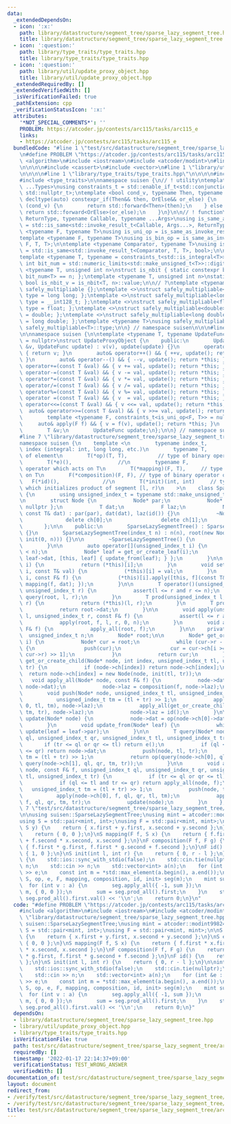 ```yaml
---
data:
  _extendedDependsOn:
  - icon: ':x:'
    path: library/datastructure/segment_tree/sparse_lazy_segment_tree.hpp
    title: library/datastructure/segment_tree/sparse_lazy_segment_tree.hpp
  - icon: ':question:'
    path: library/type_traits/type_traits.hpp
    title: library/type_traits/type_traits.hpp
  - icon: ':question:'
    path: library/util/update_proxy_object.hpp
    title: library/util/update_proxy_object.hpp
  _extendedRequiredBy: []
  _extendedVerifiedWith: []
  _isVerificationFailed: true
  _pathExtension: cpp
  _verificationStatusIcon: ':x:'
  attributes:
    '*NOT_SPECIAL_COMMENTS*': ''
    PROBLEM: https://atcoder.jp/contests/arc115/tasks/arc115_e
    links:
    - https://atcoder.jp/contests/arc115/tasks/arc115_e
  bundledCode: "#line 1 \"test/src/datastructure/segment_tree/sparse_lazy_segment_tree/arc115_e.test.cpp\"\
    \n#define PROBLEM \"https://atcoder.jp/contests/arc115/tasks/arc115_e\"\n\n#include\
    \ <algorithm>\n#include <iostream>\n#include <atcoder/modint>\n#line 1 \"library/datastructure/segment_tree/sparse_lazy_segment_tree.hpp\"\
    \n\n\n\n#include <cassert>\n#include <vector>\n#line 1 \"library/util/update_proxy_object.hpp\"\
    \n\n\n\n#line 1 \"library/type_traits/type_traits.hpp\"\n\n\n\n#include <limits>\n\
    #include <type_traits>\n\nnamespace suisen {\n// ! utility\ntemplate <typename\
    \ ...Types>\nusing constraints_t = std::enable_if_t<std::conjunction_v<Types...>,\
    \ std::nullptr_t>;\ntemplate <bool cond_v, typename Then, typename OrElse>\nconstexpr\
    \ decltype(auto) constexpr_if(Then&& then, OrElse&& or_else) {\n    if constexpr\
    \ (cond_v) {\n        return std::forward<Then>(then);\n    } else {\n       \
    \ return std::forward<OrElse>(or_else);\n    }\n}\n\n// ! function\ntemplate <typename\
    \ ReturnType, typename Callable, typename ...Args>\nusing is_same_as_invoke_result\
    \ = std::is_same<std::invoke_result_t<Callable, Args...>, ReturnType>;\ntemplate\
    \ <typename F, typename T>\nusing is_uni_op = is_same_as_invoke_result<T, F, T>;\n\
    template <typename F, typename T>\nusing is_bin_op = is_same_as_invoke_result<T,\
    \ F, T, T>;\n\ntemplate <typename Comparator, typename T>\nusing is_comparator\
    \ = std::is_same<std::invoke_result_t<Comparator, T, T>, bool>;\n\n// ! integral\n\
    template <typename T, typename = constraints_t<std::is_integral<T>>>\nconstexpr\
    \ int bit_num = std::numeric_limits<std::make_unsigned_t<T>>::digits;\ntemplate\
    \ <typename T, unsigned int n>\nstruct is_nbit { static constexpr bool value =\
    \ bit_num<T> == n; };\ntemplate <typename T, unsigned int n>\nstatic constexpr\
    \ bool is_nbit_v = is_nbit<T, n>::value;\n\n// ?\ntemplate <typename T>\nstruct\
    \ safely_multipliable {};\ntemplate <>\nstruct safely_multipliable<int> { using\
    \ type = long long; };\ntemplate <>\nstruct safely_multipliable<long long> { using\
    \ type = __int128_t; };\ntemplate <>\nstruct safely_multipliable<float> { using\
    \ type = float; };\ntemplate <>\nstruct safely_multipliable<double> { using type\
    \ = double; };\ntemplate <>\nstruct safely_multipliable<long double> { using type\
    \ = long double; };\ntemplate <typename T>\nusing safely_multipliable_t = typename\
    \ safely_multipliable<T>::type;\n\n} // namespace suisen\n\n\n#line 5 \"library/util/update_proxy_object.hpp\"\
    \n\nnamespace suisen {\n\ntemplate <typename T, typename UpdateFunc, constraints_t<std::is_invocable<UpdateFunc>>\
    \ = nullptr>\nstruct UpdateProxyObject {\n    public:\n        UpdateProxyObject(T\
    \ &v, UpdateFunc update) : v(v), update(update) {}\n        operator T() const\
    \ { return v; }\n        auto& operator++() && { ++v, update(); return *this;\
    \ }\n        auto& operator--() && { --v, update(); return *this; }\n        auto&\
    \ operator+=(const T &val) && { v += val, update(); return *this; }\n        auto&\
    \ operator-=(const T &val) && { v -= val, update(); return *this; }\n        auto&\
    \ operator*=(const T &val) && { v *= val, update(); return *this; }\n        auto&\
    \ operator/=(const T &val) && { v /= val, update(); return *this; }\n        auto&\
    \ operator%=(const T &val) && { v %= val, update(); return *this; }\n        auto&\
    \ operator =(const T &val) && { v  = val, update(); return *this; }\n        auto&\
    \ operator<<=(const T &val) && { v <<= val, update(); return *this; }\n      \
    \  auto& operator>>=(const T &val) && { v >>= val, update(); return *this; }\n\
    \        template <typename F, constraints_t<is_uni_op<F, T>> = nullptr>\n   \
    \     auto& apply(F f) && { v = f(v), update(); return *this; }\n    private:\n\
    \        T &v;\n        UpdateFunc update;\n};\n\n} // namespace suisen\n\n\n\
    #line 7 \"library/datastructure/segment_tree/sparse_lazy_segment_tree.hpp\"\n\n\
    namespace suisen {\n    template <\n        typename index_t,      // type of\
    \ index (integral: int, long long, etc.)\n        typename T,            // type\
    \ of element\n        T(*op)(T, T),          // type of binary operator on T\n\
    \        T(*e)(),               //\n        typename F,            // type of\
    \ operator which acts on T\n        T(*mapping)(F, T),     // type of action F\
    \ on T\n        F(*composition)(F, F), // type of binary operator on F\n     \
    \   F(*id)(),              //\n        T(*init)(int, int)     // type of function\
    \ which initializes product of segment [l, r)\n    >\n    class SparseLazySegmentTree\
    \ {\n        using unsigned_index_t = typename std::make_unsigned_t<index_t>;\n\
    \n        struct Node {\n            Node* par;\n            Node* ch[2]{ nullptr,\
    \ nullptr };\n            T dat;\n            F laz;\n            Node(Node* par,\
    \ const T& dat) : par(par), dat(dat), laz(id()) {}\n            ~Node() {\n  \
    \              delete ch[0];\n                delete ch[1];\n            }\n \
    \       };\n\n    public:\n        SparseLazySegmentTree() : SparseLazySegmentTree(0)\
    \ {}\n        SparseLazySegmentTree(index_t n) : n(n), root(new Node(nullptr,\
    \ init(0, n))) {}\n\n        ~SparseLazySegmentTree() {\n            delete root;\n\
    \        }\n\n        auto operator[](unsigned_index_t i) {\n            assert(i\
    \ < n);\n            Node* leaf = get_or_create_leaf(i);\n            return UpdateProxyObject{\
    \ leaf->dat, [this, leaf] { update_from(leaf); } };\n        }\n\n        T get(unsigned_index_t\
    \ i) {\n            return (*this)[i];\n        }\n        void set(unsigned_index_t\
    \ i, const T& val) {\n            (*this)[i] = val;\n        }\n        void apply(unsigned_index_t\
    \ i, const F& f) {\n            (*this)[i].apply([this, f](const T& dat) { return\
    \ mapping(f, dat); });\n        }\n\n        T operator()(unsigned_index_t l,\
    \ unsigned_index_t r) {\n            assert(l <= r and r <= n);\n            return\
    \ query(root, l, r);\n        }\n        T prod(unsigned_index_t l, unsigned_index_t\
    \ r) {\n            return (*this)(l, r);\n        }\n        T prod_all() {\n\
    \            return root->dat;\n        }\n\n        void apply(unsigned_index_t\
    \ l, unsigned_index_t r, const F& f) {\n            assert(l <= r and r <= n);\n\
    \            apply(root, f, l, r, 0, n);\n        }\n        void apply_all(const\
    \ F& f) {\n            apply_all(root, f);\n        }\n\n    private:\n      \
    \  unsigned_index_t n;\n        Node* root;\n\n        Node* get_or_create_leaf(unsigned_index_t\
    \ i) {\n            Node* cur = root;\n            while (cur->r - cur->l > 1)\
    \ {\n                push(cur);\n                cur = cur->ch[i >= (cur->l +\
    \ cur->r) >> 1];\n            }\n            return cur;\n        }\n        Node*\
    \ get_or_create_child(Node* node, int index, unsigned_index_t tl, unsigned_index_t\
    \ tr) {\n            if (node->ch[index]) return node->ch[index];\n          \
    \  return node->ch[index] = new Node(node, init(tl, tr));\n        }\n\n     \
    \   void apply_all(Node* node, const F& f) {\n            node->dat = mapping(f,\
    \ node->dat);\n            node->laz = composition(f, node->laz);\n        }\n\
    \        void push(Node* node, unsigned_index_t tl, unsigned_index_t tr) {\n \
    \           unsigned_index_t tm = (tl + tr) >> 1;\n            apply_all(get_or_create_child(node,\
    \ 0, tl, tm), node->laz);\n            apply_all(get_or_create_child(node, 1,\
    \ tm, tr), node->laz);\n            node->laz = id();\n        }\n\n        void\
    \ update(Node* node) {\n            node->dat = op(node->ch[0]->dat, node->ch[1]->dat);\n\
    \        }\n        void update_from(Node* leaf) {\n            while (leaf->par)\
    \ update(leaf = leaf->par);\n        }\n\n        T query(Node* node, unsigned_index_t\
    \ ql, unsigned_index_t qr, unsigned_index_t tl, unsigned_index_t tr) {\n     \
    \       if (tr <= ql or qr <= tl) return e();\n            if (ql <= tl and tr\
    \ <= qr) return node->dat;\n            push(node, tl, tr);\n            unsigned_index_t\
    \ tm = (tl + tr) >> 1;\n            return op(query(node->ch[0], ql, qr, tl, tm),\
    \ query(node->ch[1], ql, qr, tm, tr));\n        }\n\n        void apply(Node*\
    \ node, const F& f, unsigned_index_t ql, unsigned_index_t qr, unsigned_index_t\
    \ tl, unsigned_index_t tr) {\n            if (tr <= ql or qr <= tl) return;\n\
    \            if (ql <= tl and tr <= qr) return apply_all(node, f);\n         \
    \   unsigned_index_t tm = (tl + tr) >> 1;\n            push(node, tl, tr);\n \
    \           apply(node->ch[0], f, ql, qr, tl, tm);\n            apply(node->ch[1],\
    \ f, ql, qr, tm, tr);\n            update(node);\n        }\n    };\n}\n\n\n#line\
    \ 7 \"test/src/datastructure/segment_tree/sparse_lazy_segment_tree/arc115_e.test.cpp\"\
    \n\nusing suisen::SparseLazySegmentTree;\nusing mint = atcoder::modint998244353;\n\
    using S = std::pair<mint, int>;\nusing F = std::pair<mint, mint>;\n\nS op(S x,\
    \ S y) {\n    return { x.first + y.first, x.second + y.second };\n}\nS e() {\n\
    \    return { 0, 0 };\n}\nS mapping(F f, S x) {\n    return { f.first * x.first\
    \ + f.second * x.second, x.second };\n}\nF composition(F f, F g) {\n    return\
    \ { f.first * g.first, f.first * g.second + f.second };\n}\nF id() {\n    return\
    \ { 1, 0 };\n}\nS init(int l, int r) {\n    return { 0, r - l };\n}\n\nint main()\
    \ {\n    std::ios::sync_with_stdio(false);\n    std::cin.tie(nullptr);\n    int\
    \ n;\n    std::cin >> n;\n    std::vector<int> a(n);\n    for (int &e : a) std::cin\
    \ >> e;\n    const int m = *std::max_element(a.begin(), a.end());\n    SparseLazySegmentTree<int,\
    \ S, op, e, F, mapping, composition, id, init> seg(m);\n    mint sum = 1;\n  \
    \  for (int v : a) {\n        seg.apply_all({ -1, sum });\n        seg.apply(v,\
    \ m, { 0, 0 });\n        sum = seg.prod_all().first;\n    }\n    std::cout <<\
    \ seg.prod_all().first.val() << '\\n';\n    return 0;\n}\n"
  code: "#define PROBLEM \"https://atcoder.jp/contests/arc115/tasks/arc115_e\"\n\n\
    #include <algorithm>\n#include <iostream>\n#include <atcoder/modint>\n#include\
    \ \"library/datastructure/segment_tree/sparse_lazy_segment_tree.hpp\"\n\nusing\
    \ suisen::SparseLazySegmentTree;\nusing mint = atcoder::modint998244353;\nusing\
    \ S = std::pair<mint, int>;\nusing F = std::pair<mint, mint>;\n\nS op(S x, S y)\
    \ {\n    return { x.first + y.first, x.second + y.second };\n}\nS e() {\n    return\
    \ { 0, 0 };\n}\nS mapping(F f, S x) {\n    return { f.first * x.first + f.second\
    \ * x.second, x.second };\n}\nF composition(F f, F g) {\n    return { f.first\
    \ * g.first, f.first * g.second + f.second };\n}\nF id() {\n    return { 1, 0\
    \ };\n}\nS init(int l, int r) {\n    return { 0, r - l };\n}\n\nint main() {\n\
    \    std::ios::sync_with_stdio(false);\n    std::cin.tie(nullptr);\n    int n;\n\
    \    std::cin >> n;\n    std::vector<int> a(n);\n    for (int &e : a) std::cin\
    \ >> e;\n    const int m = *std::max_element(a.begin(), a.end());\n    SparseLazySegmentTree<int,\
    \ S, op, e, F, mapping, composition, id, init> seg(m);\n    mint sum = 1;\n  \
    \  for (int v : a) {\n        seg.apply_all({ -1, sum });\n        seg.apply(v,\
    \ m, { 0, 0 });\n        sum = seg.prod_all().first;\n    }\n    std::cout <<\
    \ seg.prod_all().first.val() << '\\n';\n    return 0;\n}"
  dependsOn:
  - library/datastructure/segment_tree/sparse_lazy_segment_tree.hpp
  - library/util/update_proxy_object.hpp
  - library/type_traits/type_traits.hpp
  isVerificationFile: true
  path: test/src/datastructure/segment_tree/sparse_lazy_segment_tree/arc115_e.test.cpp
  requiredBy: []
  timestamp: '2022-01-17 22:14:37+09:00'
  verificationStatus: TEST_WRONG_ANSWER
  verifiedWith: []
documentation_of: test/src/datastructure/segment_tree/sparse_lazy_segment_tree/arc115_e.test.cpp
layout: document
redirect_from:
- /verify/test/src/datastructure/segment_tree/sparse_lazy_segment_tree/arc115_e.test.cpp
- /verify/test/src/datastructure/segment_tree/sparse_lazy_segment_tree/arc115_e.test.cpp.html
title: test/src/datastructure/segment_tree/sparse_lazy_segment_tree/arc115_e.test.cpp
---
```

